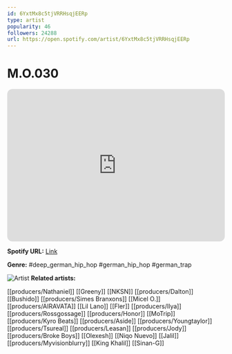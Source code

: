 ```yaml
---
id: 6YxtMx8c5tjVRRHsqjEERp
type: artist
popularity: 46
followers: 24288
url: https://open.spotify.com/artist/6YxtMx8c5tjVRRHsqjEERp
---
```

# M.O.030

<iframe style="border-radius:12px" src="https://open.spotify.com/embed/artist/6YxtMx8c5tjVRRHsqjEERp" width="100%" height="352" frameBorder="0" allowfullscreen="" allow="autoplay; clipboard-write; encrypted-media; fullscreen; picture-in-picture" loading="lazy"></iframe>

**Spotify URL:** [Link](https://open.spotify.com/artist/6YxtMx8c5tjVRRHsqjEERp)

**Genre:**  #deep_german_hip_hop #german_hip_hop #german_trap

![Artist](https://i.scdn.co/image/ab6761610000e5eb19847ac2122fdd878be1e771)
**Related artists:**

[[producers/Nathaniel]]
[[Greeny]]
[[NKSN]]
[[producers/Dalton]]
[[Bushido]]
[[producers/Simes Branxons]]
[[Micel O.]]
[[producers/AIRAVATA]]
[[Lil Lano]]
[[Fler]]
[[producers/Ilya]]
[[producers/Rossgossage]]
[[producers/Honor]]
[[MoTrip]]
[[producers/Kyro Beats]]
[[producers/Aside]]
[[producers/Youngtaylor]]
[[producers/Tsureal]]
[[producers/Leasan]]
[[producers/Jody]]
[[producers/Broke Boys]]
[[Olexesh]]
[[Niqo Nuevo]]
[[Jalil]]
[[producers/Myvisionblurry]]
[[King Khalil]]
[[Sinan-G]]
